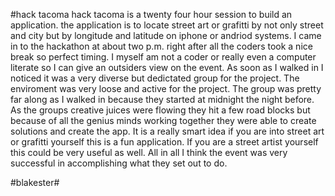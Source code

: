 #hack tacoma
   hack tacoma is a twenty four hour session to build an application. the application is to locate street art or grafitti by not only street and city but by longitude and latitude on iphone or andriod systems. I came in to the hackathon at about two p.m. right after all the coders took a nice break so perfect timing. I myself am not a coder or really even a computer literate so I can give an outsiders view on the event. As soon as I walked in I noticed it was a very diverse but dedictated group for the project. The enviroment was very loose and active for the project. The group was pretty far along as I walked in because they started at midnight the night before. As the groups creative juices were flowing they hit a few road blocks but because of all the genius minds working together they were able to create solutions and create the app. It is a really smart idea if you are into street art or grafitti yourself this is a fun application. If you are a street artist yourself this could be very useful as well. All in all I think the event was very successful in accomplishing what they set out to do.

#blakester#


